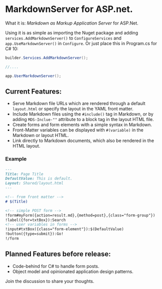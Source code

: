 # MarkdownServer for ASP.net.

What it is: _Markdown as Markup Application Server_ for ASP.Net.  

Using it is as simple as importing the Nuget package and adding `services.AddMarkdownServer()` to `ConfigureServices` and `app.UseMarkdownServer()` in `Configure`.  Or just place this in Program.cs for C# 10:

```csharp
builder.Services.AddMarkdownServer();

//....

app.UserMarkdownServer();
```

## Current Features:

* Serve Markdown file URLs which are rendered through a default `layout.html` or specify the layout in the YAML front matter.
* Include Markdown files using the `#include()` tag in Markdown, or by adding `MDS-Inclue-""` attribute to a block tag in the layout HTML file.
* Create forms and form elements with a simple syntax in Markdown.
* Front-Matter variables can be displayed with `#(variable)` in the Markdown or layout HTML.
* Link directly to Markdown documents, which also be rendered in the HTML layout.

### Example

```markdown
---
Title: Page Title
DefaultValue: This is default.
Layout: Shared/layout.html
---

<!-- from front matter -->
# $(Title) 

<!-- simple POST form -->
!form#myForm({action=result.md},{method=post},{class="form-group"})
!label({for=txtBox}):Search
<!-- user variables in forms -->
!input#txtBox({class="form-element"}):$(DefaultValue)
!button({type=submit}):Go!
!/form
```

## Planned Features before release:

* Code-behind for C# to handle form posts.
* Object model and opinionated application design patterns.

Join the discussion to share your thoughts.
